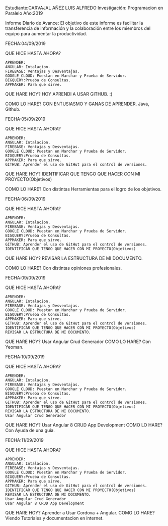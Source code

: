 Estudiante:CARVAJAL AÑEZ LUIS ALFREDO Investigación: Programacion en Paralelo Año:2019

Informe Diario de Avance: El objetivo de este informe es facilitar la transferencia de información y la colaboración entre los miembros del equipo para aumentar la productividad.

FECHA:04/09/2019

QUE HICE HASTA AHORA? 

	APRENDER:
	ANGULAR: Intalacion.
	FIREBASE: Ventajas y Desventajas.
	GOOGLE CLOUD: Puestan en Marchar y Prueba de Servidor.
	BIGQUERY:Prueba de Consultas.
	APPMAKER: Para que sirve.

QUE HARE HOY?
 HOY APRENDI A USAR GITHUB. :)

COMO LO HARE?
CON ENTUSIASMO Y GANAS DE APRENDER. Java, Github.

FECHA:05/09/2019

QUE HICE HASTA AHORA? 

	APRENDER:
	ANGULAR: Intalacion.
	FIREBASE: Ventajas y Desventajas.
	GOOGLE CLOUD: Puestan en Marchar y Prueba de Servidor.
	BIGQUERY:Prueba de Consultas.
	APPMAKER: Para que sirve.
	GITHUB: Aprender el uso de GitHut para el control de versiones.	

QUE HARE HOY?
IDENTIFICAR QUE TENGO QUE HACER CON MI PROYECTO(Objetivos)

COMO LO HARE?
Con distintas Herramientas para el logro de los objetivos.


FECHA:06/09/2019

QUE HICE HASTA AHORA? 

	APRENDER:
	ANGULAR: Intalacion.
	FIREBASE: Ventajas y Desventajas.
	GOOGLE CLOUD: Puestan en Marchar y Prueba de Servidor.
	BIGQUERY:Prueba de Consultas.
	APPMAKER: Para que sirve.
	GITHUB: Aprender el uso de GitHut para el control de versiones.	
	IDENTIFICAR QUE TENGO QUE HACER CON MI PROYECTO(Objetivos)

QUE HARE HOY?
REVISAR LA ESTRUCTURA DE MI DOCUMENTO.

COMO LO HARE?
Con distintas opiniones profesionales.

FECHA:09/09/2019

QUE HICE HASTA AHORA? 

	APRENDER:
	ANGULAR: Intalacion.
	FIREBASE: Ventajas y Desventajas.
	GOOGLE CLOUD: Puestan en Marchar y Prueba de Servidor.
	BIGQUERY:Prueba de Consultas.
	APPMAKER: Para que sirve.
	GITHUB: Aprender el uso de GitHut para el control de versiones.	
	IDENTIFICAR QUE TENGO QUE HACER CON MI PROYECTO(Objetivos)
	REVISAR LA ESTRUCTURA DE MI DOCUMENTO.

QUE HARE HOY?
Usar Angular Crud Generador
COMO LO HARE?
Con Yeoman.

FECHA:10/09/2019

QUE HICE HASTA AHORA? 

	APRENDER:
	ANGULAR: Intalacion.
	FIREBASE: Ventajas y Desventajas.
	GOOGLE CLOUD: Puestan en Marchar y Prueba de Servidor.
	BIGQUERY:Prueba de Consultas.
	APPMAKER: Para que sirve.
	GITHUB: Aprender el uso de GitHut para el control de versiones.	
	IDENTIFICAR QUE TENGO QUE HACER CON MI PROYECTO(Objetivos)
	REVISAR LA ESTRUCTURA DE MI DOCUMENTO.
	Usar Angular Crud Generador	

QUE HARE HOY?
Usar Angular 8 CRUD App Development
COMO LO HARE?
Con Ayuda de una guia.

FECHA:11/09/2019

QUE HICE HASTA AHORA? 

	APRENDER:
	ANGULAR: Intalacion.
	FIREBASE: Ventajas y Desventajas.
	GOOGLE CLOUD: Puestan en Marchar y Prueba de Servidor.
	BIGQUERY:Prueba de Consultas.
	APPMAKER: Para que sirve.
	GITHUB: Aprender el uso de GitHut para el control de versiones.	
	IDENTIFICAR QUE TENGO QUE HACER CON MI PROYECTO(Objetivos)
	REVISAR LA ESTRUCTURA DE MI DOCUMENTO.
	Usar Angular Crud Generador	
	Usar Angular 8 CRUD App Development

QUE HARE HOY?
Aprender a Usar Cordova + Angular.
COMO LO HARE?
Viendo Tutoriales y documentacion en internet.


